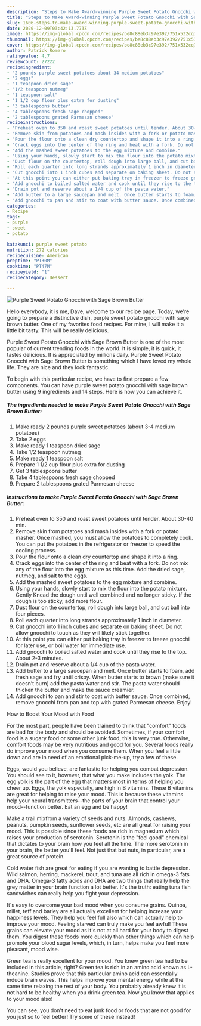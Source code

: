 ```yaml
---
description: "Steps to Make Award-winning Purple Sweet Potato Gnocchi with Sage Brown Butter"
title: "Steps to Make Award-winning Purple Sweet Potato Gnocchi with Sage Brown Butter"
slug: 1606-steps-to-make-award-winning-purple-sweet-potato-gnocchi-with-sage-brown-butter
date: 2020-12-09T03:42:13.773Z
image: https://img-global.cpcdn.com/recipes/be8c88eb3c97e392/751x532cq70/purple-sweet-potato-gnocchi-with-sage-brown-butter-recipe-main-photo.jpg
thumbnail: https://img-global.cpcdn.com/recipes/be8c88eb3c97e392/751x532cq70/purple-sweet-potato-gnocchi-with-sage-brown-butter-recipe-main-photo.jpg
cover: https://img-global.cpcdn.com/recipes/be8c88eb3c97e392/751x532cq70/purple-sweet-potato-gnocchi-with-sage-brown-butter-recipe-main-photo.jpg
author: Patrick Romero
ratingvalue: 4.7
reviewcount: 27222
recipeingredient:
- "2 pounds purple sweet potatoes about 34 medium potatoes"
- "2 eggs"
- "1 teaspoon dried sage"
- "1/2 teaspoon nutmeg"
- "1 teaspoon salt"
- "1 1/2 cup flour plus extra for dusting"
- "3 tablespoons butter"
- "4 tablespoons fresh sage chopped"
- "2 tablespoons grated Parmesan cheese"
recipeinstructions:
- "Preheat oven to 350 and roast sweet potatoes until tender. About 30-40 min."
- "Remove skin from potatoes and mash insides with a fork or potato masher. Once mashed, you must allow the potatoes to completely cook. You can put the potatoes in the refrigerator or freezer to speed the cooling process."
- "Pour the flour onto a clean dry countertop and shape it into a ring."
- "Crack eggs into the center of the ring and beat with a fork. Do not mix any of the flour into the egg mixture as this time. Add the dried sage, nutmeg, and salt to the eggs."
- "Add the mashed sweet potatoes to the egg mixture and combine."
- "Using your hands, slowly start to mix the flour into the potato mixture. Gently Knead the dough until well combined and no longer sticky. If the dough is too sticky, add more flour."
- "Dust flour on the countertop, roll dough into large ball, and cut ball into four pieces."
- "Roll each quarter into long strands approximately 1 inch in diameter."
- "Cut gnocchi into 1 inch cubes and separate on baking sheet. Do not allow gnocchi to touch as they will likely stick together."
- "At this point you can either put baking tray in freezer to freeze gnocchi for later use, or boil water for immediate use."
- "Add gnocchi to boiled salted water and cook until they rise to the top. About 2-3 minutes."
- "Drain pot and reserve about a 1/4 cup of the pasta water."
- "Add butter to a large saucepan and melt. Once butter starts to foam, add fresh sage and fry until crispy. When butter starts to brown (make sure it doesn’t burn) add the pasta water and stir. The pasta water should thicken the butter and make the sauce creamier."
- "Add gnocchi to pan and stir to coat with butter sauce. Once combined, remove gnocchi from pan and top with grated Parmesan cheese. Enjoy!"
categories:
- Recipe
tags:
- purple
- sweet
- potato

katakunci: purple sweet potato 
nutrition: 272 calories
recipecuisine: American
preptime: "PT30M"
cooktime: "PT47M"
recipeyield: "1"
recipecategory: Dessert

---
```



![Purple Sweet Potato Gnocchi with Sage Brown Butter](https://img-global.cpcdn.com/recipes/be8c88eb3c97e392/751x532cq70/purple-sweet-potato-gnocchi-with-sage-brown-butter-recipe-main-photo.jpg)

Hello everybody, it is me, Dave, welcome to our recipe page. Today, we're going to prepare a distinctive dish, purple sweet potato gnocchi with sage brown butter. One of my favorites food recipes. For mine, I will make it a little bit tasty. This will be really delicious.

Purple Sweet Potato Gnocchi with Sage Brown Butter is one of the most popular of current trending foods in the world. It is simple, it is quick, it tastes delicious. It is appreciated by millions daily. Purple Sweet Potato Gnocchi with Sage Brown Butter is something which I have loved my whole life. They are nice and they look fantastic.




To begin with this particular recipe, we have to first prepare a few components. You can have purple sweet potato gnocchi with sage brown butter using 9 ingredients and 14 steps. Here is how you can achieve it.

<!--inarticleads1-->

##### The ingredients needed to make Purple Sweet Potato Gnocchi with Sage Brown Butter:

1. Make ready 2 pounds purple sweet potatoes (about 3-4 medium potatoes)
1. Take 2 eggs
1. Make ready 1 teaspoon dried sage
1. Take 1/2 teaspoon nutmeg
1. Make ready 1 teaspoon salt
1. Prepare 1 1/2 cup flour plus extra for dusting
1. Get 3 tablespoons butter
1. Take 4 tablespoons fresh sage chopped
1. Prepare 2 tablespoons grated Parmesan cheese




<!--inarticleads2-->

##### Instructions to make Purple Sweet Potato Gnocchi with Sage Brown Butter:

1. Preheat oven to 350 and roast sweet potatoes until tender. About 30-40 min.
1. Remove skin from potatoes and mash insides with a fork or potato masher. Once mashed, you must allow the potatoes to completely cook. You can put the potatoes in the refrigerator or freezer to speed the cooling process.
1. Pour the flour onto a clean dry countertop and shape it into a ring.
1. Crack eggs into the center of the ring and beat with a fork. Do not mix any of the flour into the egg mixture as this time. Add the dried sage, nutmeg, and salt to the eggs.
1. Add the mashed sweet potatoes to the egg mixture and combine.
1. Using your hands, slowly start to mix the flour into the potato mixture. Gently Knead the dough until well combined and no longer sticky. If the dough is too sticky, add more flour.
1. Dust flour on the countertop, roll dough into large ball, and cut ball into four pieces.
1. Roll each quarter into long strands approximately 1 inch in diameter.
1. Cut gnocchi into 1 inch cubes and separate on baking sheet. Do not allow gnocchi to touch as they will likely stick together.
1. At this point you can either put baking tray in freezer to freeze gnocchi for later use, or boil water for immediate use.
1. Add gnocchi to boiled salted water and cook until they rise to the top. About 2-3 minutes.
1. Drain pot and reserve about a 1/4 cup of the pasta water.
1. Add butter to a large saucepan and melt. Once butter starts to foam, add fresh sage and fry until crispy. When butter starts to brown (make sure it doesn’t burn) add the pasta water and stir. The pasta water should thicken the butter and make the sauce creamier.
1. Add gnocchi to pan and stir to coat with butter sauce. Once combined, remove gnocchi from pan and top with grated Parmesan cheese. Enjoy!




How to Boost Your Mood with Food


For the most part, people have been trained to think that "comfort" foods are bad for the body and should be avoided. Sometimes, if your comfort food is a sugary food or some other junk food, this is very true. Otherwise, comfort foods may be very nutritious and good for you. Several foods really do improve your mood when you consume them. When you feel a little down and are in need of an emotional pick-me-up, try a few of these.

Eggs, would you believe, are fantastic for helping you combat depression. You should see to it, however, that what you make includes the yolk. The egg yolk is the part of the egg that matters most in terms of helping you cheer up. Eggs, the yolk especially, are high in B vitamins. These B vitamins are great for helping to raise your mood. This is because these vitamins help your neural transmitters--the parts of your brain that control your mood--function better. Eat an egg and be happy!

Make a trail mixfrom a variety of seeds and nuts. Almonds, cashews, peanuts, pumpkin seeds, sunflower seeds, etc are all great for raising your mood. This is possible since these foods are rich in magnesium which raises your production of serotonin. Serotonin is the "feel good" chemical that dictates to your brain how you feel all the time. The more serotonin in your brain, the better you'll feel. Not just that but nuts, in particular, are a great source of protein.

Cold water fish are great for eating if you are wanting to battle depression. Wild salmon, herring, mackerel, trout, and tuna are all rich in omega-3 fats and DHA. Omega-3 fatty acids and DHA are two things that really help the grey matter in your brain function a lot better. It's the truth: eating tuna fish sandwiches can really help you fight your depression. 

It's easy to overcome your bad mood when you consume grains. Quinoa, millet, teff and barley are all actually excellent for helping increase your happiness levels. They help you feel full also which can actually help to improve your mood. Feeling starved can truly make you feel awful! These grains can elevate your mood as it's not at all hard for your body to digest them. You digest these foods more quickly than other things which can help promote your blood sugar levels, which, in turn, helps make you feel more pleasant, mood wise.

Green tea is really excellent for your mood. You knew green tea had to be included in this article, right? Green tea is rich in an amino acid known as L-theanine. Studies prove that this particular amino acid can essentially induce brain waves. This helps improve your mental energy while at the same time relaxing the rest of your body. You probably already knew it is not hard to be healthy when you drink green tea. Now you know that applies to your mood also!

You can see, you don't need to eat junk food or foods that are not good for you just so to feel better! Try some of these instead!

